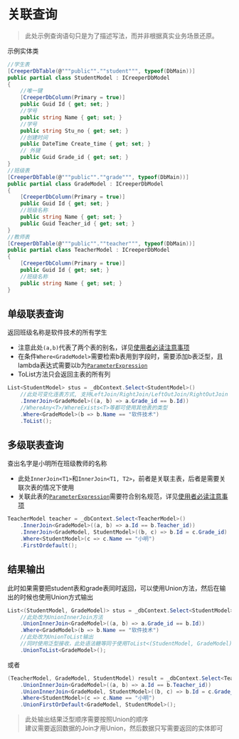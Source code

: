 # 关联查询
> 此处示例查询语句只是为了描述写法，而并非根据真实业务场景还原。
> 
示例实体类
``` C#
//学生表
[CreeperDbTable(@"""public"".""student""", typeof(DbMain))]
public partial class StudentModel : ICreeperDbModel
{
    //唯一键
    [CreeperDbColumn(Primary = true)]
    public Guid Id { get; set; }
    //学号
    public string Name { get; set; }
    //学号
    public string Stu_no { get; set; }
    //创建时间
    public DateTime Create_time { get; set; }
    // 外键
    public Guid Grade_id { get; set; }
}
//班级表
[CreeperDbTable(@"""public"".""grade""", typeof(DbMain))]
public partial class GradeModel : ICreeperDbModel
{
    [CreeperDbColumn(Primary = true)]
    public Guid Id { get; set; }
    //班级名称
    public string Name { get; set; }
    public Guid Teacher_id { get; set; }
}
//教师表
[CreeperDbTable(@"""public"".""teacher""", typeof(DbMain))]
public partial class TeacherModel : ICreeperDbModel
{
    [CreeperDbColumn(Primary = true)]
    public Guid Id { get; set; }
    //班级名称
    public string Name { get; set; }
}
```

## 单级联表查询
返回班级名称是软件技术的所有学生
- 注意此处``(a,b)``代表了两个表的别名，详见[使用者必读注意事项](./Attention.md) <br>
- 在条件``Where<GradeModel>``需要检索b表用到字段时，需要添加b表泛型，且lambda表达式需要以b为[``ParameterExpression``](https://docs.microsoft.com/en-us/dotnet/api/system.linq.expressions.parameterexpression?view=net-5.0)
- ToList方法只会返回主表的所有列
``` C#
List<StudentModel> stus = _dbContext.Select<StudentModel>()
    //此处可变化连表方式, 支持LeftJoin/RightJoin/LeftOutJoin/RightOutJoin
    .InnerJoin<GradeModel>((a, b) => a.Grade_id == b.Id))
    //WhereAny<T>/WhereExists<T>等都可使用其他表的类型
    .Where<GradeModel>(b => b.Name == "软件技术")
    .ToList();
```

## 多级联表查询
查出名字是小明所在班级教师的名称
- 此处``InnerJoin<T1>``和``InnerJoin<T1, T2>``，前者是关联主表，后者是需要关联次表的情况下使用
- 关联此表的[``ParameterExpression``](https://docs.microsoft.com/en-us/dotnet/api/system.linq.expressions.parameterexpression?view=net-5.0)需要符合别名规范，详见[使用者必读注意事项](./Attention.md)
``` C#
TeacherModel teacher = _dbContext.Select<TeacherModel>()
    .InnerJoin<GradeModel>((a, b) => a.Id == b.Teacher_id))
    .InnerJoin<GradeModel, StudentModel>((b, c) => b.Id = c.Grade_id)
    .Where<StudentModel>(c => c.Name == "小明")
    .FirstOrdefault();
```

## 结果输出
此时如果需要把student表和grade表同时返回，可以使用Union方法，然后在输出的时候也使用Union方式输出
``` C#
List<(StudentModel, GradeModel)> stus = _dbContext.Select<StudentModel>()
    //此处改为UnionInnerJoin方法
    .UnionInnerJoin<GradeModel>((a, b) => a.Grade_id == b.Id))
    .Where<GradeModel>(b => b.Name == "软件技术")
    //此处改为UnionToList输出
    //同时使用泛型接收，此处语法糖等同于使用ToList<(StudentModel, GradeModel)>();
    .UnionToList<GradeModel>();
```
或者
``` C#
(TeacherModel, GradeModel, StudentModel) result = _dbContext.Select<TeacherModel>()
    .UnionInnerJoin<GradeModel>((a, b) => a.Id == b.Teacher_id))
    .UnionInnerJoin<GradeModel, StudentModel>((b, c) => b.Id = c.Grade_id)
    .Where<StudentModel>(c => c.Name == "小明")
    .UnionFirstOrDefault<GradeModel, StudentModel>();
```
> 此处输出结果泛型顺序需要按照Union的顺序 <br>
> 建议需要返回数据的Join才用Union，然后数据只写需要返回的实体即可
